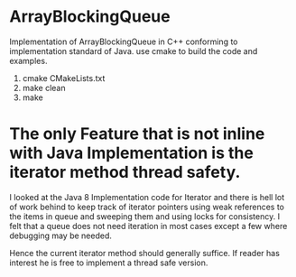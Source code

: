 # ArrayBlockingQueue

Implementation of ArrayBlockingQueue in C++ conforming to implementation standard of Java.
use cmake to build the code and examples.
1. cmake CMakeLists.txt
2. make clean
3. make 

# The only Feature that is not inline with Java Implementation is the iterator method thread safety.
I looked at the Java 8 Implementation code for Iterator and there is hell lot of work behind to keep track of iterator pointers using weak references to the items in queue and sweeping them and using locks for consistency. I felt that
a queue does not need iteration in most cases except a few where debugging may be needed. 

Hence the current iterator method should generally suffice. If reader has interest he is free to implement a 
thread safe version.
